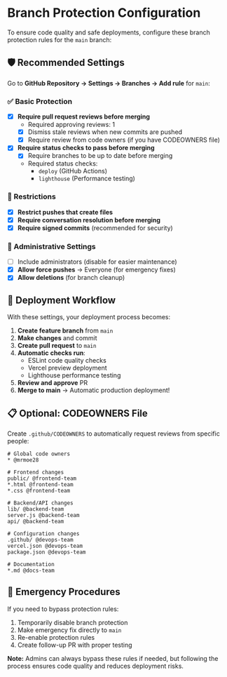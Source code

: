 # Branch Protection Configuration

To ensure code quality and safe deployments, configure these branch protection rules for the `main` branch:

## 🛡️ Recommended Settings

Go to **GitHub Repository → Settings → Branches → Add rule** for `main`:

### ✅ Basic Protection
- [x] **Require pull request reviews before merging**
  - Required approving reviews: 1
  - [x] Dismiss stale reviews when new commits are pushed
  - [x] Require review from code owners (if you have CODEOWNERS file)

- [x] **Require status checks to pass before merging**
  - [x] Require branches to be up to date before merging
  - Required status checks:
    - `deploy` (GitHub Actions)
    - `lighthouse` (Performance testing)

### 🚫 Restrictions
- [x] **Restrict pushes that create files**
- [x] **Require conversation resolution before merging**
- [x] **Require signed commits** (recommended for security)

### 👥 Administrative Settings
- [ ] Include administrators (disable for easier maintenance)
- [x] **Allow force pushes** → Everyone (for emergency fixes)
- [x] **Allow deletions** (for branch cleanup)

## 🔄 Deployment Workflow

With these settings, your deployment process becomes:

1. **Create feature branch** from `main`
2. **Make changes** and commit
3. **Create pull request** to `main`
4. **Automatic checks run**:
   - ESLint code quality checks
   - Vercel preview deployment
   - Lighthouse performance testing
5. **Review and approve** PR
6. **Merge to main** → Automatic production deployment!

## 📋 Optional: CODEOWNERS File

Create `.github/CODEOWNERS` to automatically request reviews from specific people:

```
# Global code owners
* @mrmoe28

# Frontend changes
public/ @frontend-team
*.html @frontend-team
*.css @frontend-team

# Backend/API changes  
lib/ @backend-team
server.js @backend-team
api/ @backend-team

# Configuration changes
.github/ @devops-team
vercel.json @devops-team
package.json @devops-team

# Documentation
*.md @docs-team
```

## 🚨 Emergency Procedures

If you need to bypass protection rules:
1. Temporarily disable branch protection
2. Make emergency fix directly to `main`
3. Re-enable protection rules
4. Create follow-up PR with proper testing

**Note:** Admins can always bypass these rules if needed, but following the process ensures code quality and reduces deployment risks.